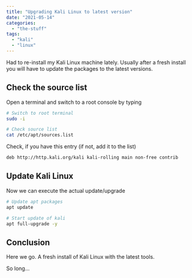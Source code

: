 ```yaml
---
title: "Upgrading Kali Linux to latest version"
date: "2021-05-14"
categories: 
  - "the-stuff"
tags: 
  - "kali"
  - "linux"
---
```


Had to re-install my Kali Linux machine lately. Usually after a fresh install you will have to update the packages to the latest versions.

## Check the source list

Open a terminal and switch to a root console by typing

```bash
# Switch to root terminal 
sudo -i

# Check source list 
cat /etc/apt/sources.list 
```

Check, if you have this entry (if not, add it to the list)

```bash
deb http://http.kali.org/kali kali-rolling main non-free contrib
```

## Update Kali Linux

Now we can execute the actual update/upgrade

```bash
# Update apt packages 
apt update 

# Start update of kali 
apt full-upgrade -y
```

## Conclusion

Here we go. A fresh install of Kali Linux with the latest tools.

So long...
